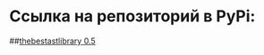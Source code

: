 # Ссылка на репозиторий в PyPi:

##[thebestastlibrary 0.5](https://pypi.org/project/thebestastlibrary/)